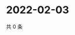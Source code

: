 # 2022-02-03

共 0 条

<!-- BEGIN WEIBO -->
<!-- 最后更新时间 Thu Feb 03 2022 09:54:29 GMT+0800 (China Standard Time) -->

<!-- END WEIBO -->
